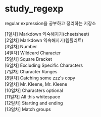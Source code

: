 # study_regexp
regular expression을 공부하고 정리하는 저장소

[1일차] Markdown 익숙해지기(cheetsheet)   
[2일차] Markdown 익숙해지기(템플리트)   
[3일차] Number   
[4일차] Wildcard Character   
[5일차] Square Bracket   
[6일차] Excluding Specific Characters   
[7일차] Character Ranges   
[8일차] Catching some zzz's copy   
[9일차] Mr. Kleene, Mr. Kleene   
[10일차] Characters optional   
[11일차] All this whitespace   
[12일차] Starting and ending   
[13일차] Match groups   